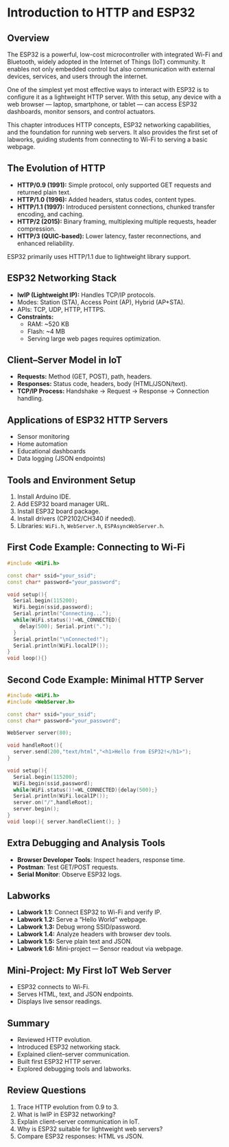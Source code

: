 # Introduction to HTTP and ESP32

## Overview
The ESP32 is a powerful, low-cost microcontroller with integrated Wi-Fi and Bluetooth, widely adopted in the Internet of Things (IoT) community. It enables not only embedded control but also communication with external devices, services, and users through the internet.

One of the simplest yet most effective ways to interact with ESP32 is to configure it as a lightweight HTTP server. With this setup, any device with a web browser — laptop, smartphone, or tablet — can access ESP32 dashboards, monitor sensors, and control actuators.

This chapter introduces HTTP concepts, ESP32 networking capabilities, and the foundation for running web servers. It also provides the first set of labworks, guiding students from connecting to Wi-Fi to serving a basic webpage.

## The Evolution of HTTP
- **HTTP/0.9 (1991):** Simple protocol, only supported GET requests and returned plain text.  
- **HTTP/1.0 (1996):** Added headers, status codes, content types.  
- **HTTP/1.1 (1997):** Introduced persistent connections, chunked transfer encoding, and caching.  
- **HTTP/2 (2015):** Binary framing, multiplexing multiple requests, header compression.  
- **HTTP/3 (QUIC-based):** Lower latency, faster reconnections, and enhanced reliability.

ESP32 primarily uses HTTP/1.1 due to lightweight library support.

## ESP32 Networking Stack
- **lwIP (Lightweight IP):** Handles TCP/IP protocols.  
- Modes: Station (STA), Access Point (AP), Hybrid (AP+STA).  
- APIs: TCP, UDP, HTTP, HTTPS.  
- **Constraints:**  
  - RAM: ~520 KB  
  - Flash: ~4 MB  
  - Serving large web pages requires optimization.

## Client–Server Model in IoT
- **Requests:** Method (GET, POST), path, headers.  
- **Responses:** Status code, headers, body (HTML/JSON/text).  
- **TCP/IP Process:** Handshake → Request → Response → Connection handling.

## Applications of ESP32 HTTP Servers
- Sensor monitoring  
- Home automation  
- Educational dashboards  
- Data logging (JSON endpoints)

## Tools and Environment Setup
1. Install Arduino IDE.  
2. Add ESP32 board manager URL.  
3. Install ESP32 board package.  
4. Install drivers (CP2102/CH340 if needed).  
5. Libraries: `WiFi.h`, `WebServer.h`, `ESPAsyncWebServer.h`.

## First Code Example: Connecting to Wi-Fi
```cpp
#include <WiFi.h>

const char* ssid="your_ssid";
const char* password="your_password";

void setup(){
  Serial.begin(115200);
  WiFi.begin(ssid,password);
  Serial.println("Connecting...");
  while(WiFi.status()!=WL_CONNECTED){
    delay(500); Serial.print(".");
  }
  Serial.println("\nConnected!");
  Serial.println(WiFi.localIP());
}
void loop(){}
```

## Second Code Example: Minimal HTTP Server
```cpp
#include <WiFi.h>
#include <WebServer.h>

const char* ssid="your_ssid";
const char* password="your_password";

WebServer server(80);

void handleRoot(){
  server.send(200,"text/html","<h1>Hello from ESP32!</h1>");
}

void setup(){
  Serial.begin(115200);
  WiFi.begin(ssid,password);
  while(WiFi.status()!=WL_CONNECTED){delay(500);}
  Serial.println(WiFi.localIP());
  server.on("/",handleRoot);
  server.begin();
}
void loop(){ server.handleClient(); }
```

## Extra Debugging and Analysis Tools
- **Browser Developer Tools**: Inspect headers, response time.  
- **Postman**: Test GET/POST requests.  
- **Serial Monitor**: Observe ESP32 logs.

## Labworks
- **Labwork 1.1:** Connect ESP32 to Wi-Fi and verify IP.  
- **Labwork 1.2:** Serve a “Hello World” webpage.  
- **Labwork 1.3:** Debug wrong SSID/password.  
- **Labwork 1.4:** Analyze headers with browser dev tools.  
- **Labwork 1.5:** Serve plain text and JSON.  
- **Labwork 1.6:** Mini-project — Sensor readout via webpage.

## Mini-Project: My First IoT Web Server
- ESP32 connects to Wi-Fi.  
- Serves HTML, text, and JSON endpoints.  
- Displays live sensor readings.

## Summary
- Reviewed HTTP evolution.  
- Introduced ESP32 networking stack.  
- Explained client–server communication.  
- Built first ESP32 HTTP server.  
- Explored debugging tools and labworks.

## Review Questions
1. Trace HTTP evolution from 0.9 to 3.  
2. What is lwIP in ESP32 networking?  
3. Explain client–server communication in IoT.  
4. Why is ESP32 suitable for lightweight web servers?  
5. Compare ESP32 responses: HTML vs JSON.

